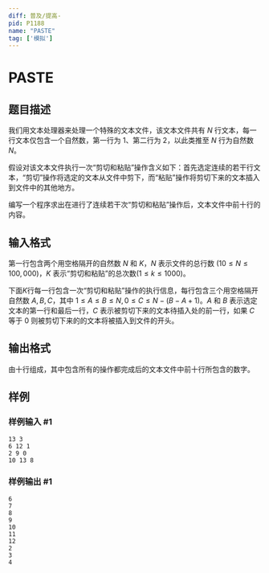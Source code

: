 ```yaml
---
diff: 普及/提高-
pid: P1188
name: "PASTE"
tag: ['模拟']
---
```

# PASTE
## 题目描述

我们用文本处理器来处理一个特殊的文本文件，该文本文件共有 $N$ 行文本，每一行文本仅包含一个自然数，第一行为 $1$、第二行为 $2$，以此类推至 $N$ 行为自然数 $N$。

假设对该文本文件执行一次“剪切和粘贴”操作含义如下：首先选定连续的若干行文本，“剪切”操作将选定的文本从文件中剪下，而“粘贴”操作将剪切下来的文本插入到文件中的其他地方。

编写一个程序求出在进行了连续若干次“剪切和粘贴”操作后，文本文件中前十行的内容。

## 输入格式

第一行包含两个用空格隔开的自然数 $N$ 和 $K$，$N$ 表示文件的总行数 $(10≤N≤100,000)$，$K$ 表示“剪切和粘贴”的总次数$(1≤k≤1000)$。

下面$K$行每一行包含一次“剪切和粘贴”操作的执行信息，每行包含三个用空格隔开自然数 $A,B,C$，其中 $1≤A≤B≤N,0≤C≤N-(B-A+1)$。$A$ 和 $B$ 表示选定文本的第一行和最后一行，$C$ 表示被剪切下来的文本待插入处的前一行，如果 $C$ 等于 $0$ 则被剪切下来的的文本将被插入到文件的开头。

## 输出格式

由十行组成，其中包含所有的操作都完成后的文本文件中前十行所包含的数字。

## 样例

### 样例输入 #1
```
13 3
6 12 1
2 9 0
10 13 8

```
### 样例输出 #1
```
6
7
8
9
10
11
12
2
3
4
```

